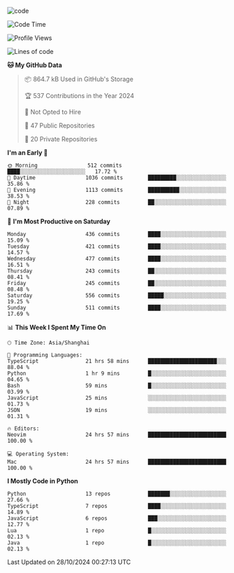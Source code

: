 
<!--
**liuyaanng/liuyaanng** is a ✨ _special_ ✨ repository because its `README.md` (this file) appears on your GitHub profile.

Here are some ideas to get you started:

- 🔭 I’m currently working on ...
- 🌱 I’m currently learning ...
- 👯 I’m looking to collaborate on ...
- 🤔 I’m looking for help with ...
- 💬 Ask me about ...
- 📫 How to reach me: ...
- 😄 Pronouns: ...
- ⚡ Fun fact: ...
-->


![code](https://cdn.jsdelivr.net/gh/liuyaanng/liuyaanng@1.0/code.gif) 

<!--START_SECTION:waka-->
![Code Time](http://img.shields.io/badge/Code%20Time-970%20hrs%2042%20mins-blue)

![Profile Views](http://img.shields.io/badge/Profile%20Views-0-blue)

![Lines of code](https://img.shields.io/badge/From%20Hello%20World%20I%27ve%20Written-14.8%20million%20lines%20of%20code-blue)

**🐱 My GitHub Data** 

> 📦 864.7 kB Used in GitHub's Storage 
 > 
> 🏆 537 Contributions in the Year 2024
 > 
> 🚫 Not Opted to Hire
 > 
> 📜 47 Public Repositories 
 > 
> 🔑 20 Private Repositories 
 > 
**I'm an Early 🐤** 

```text
🌞 Morning                512 commits         ████░░░░░░░░░░░░░░░░░░░░░   17.72 % 
🌆 Daytime                1036 commits        █████████░░░░░░░░░░░░░░░░   35.86 % 
🌃 Evening                1113 commits        ██████████░░░░░░░░░░░░░░░   38.53 % 
🌙 Night                  228 commits         ██░░░░░░░░░░░░░░░░░░░░░░░   07.89 % 
```
📅 **I'm Most Productive on Saturday** 

```text
Monday                   436 commits         ████░░░░░░░░░░░░░░░░░░░░░   15.09 % 
Tuesday                  421 commits         ████░░░░░░░░░░░░░░░░░░░░░   14.57 % 
Wednesday                477 commits         ████░░░░░░░░░░░░░░░░░░░░░   16.51 % 
Thursday                 243 commits         ██░░░░░░░░░░░░░░░░░░░░░░░   08.41 % 
Friday                   245 commits         ██░░░░░░░░░░░░░░░░░░░░░░░   08.48 % 
Saturday                 556 commits         █████░░░░░░░░░░░░░░░░░░░░   19.25 % 
Sunday                   511 commits         ████░░░░░░░░░░░░░░░░░░░░░   17.69 % 
```


📊 **This Week I Spent My Time On** 

```text
🕑︎ Time Zone: Asia/Shanghai

💬 Programming Languages: 
TypeScript               21 hrs 58 mins      ██████████████████████░░░   88.04 % 
Python                   1 hr 9 mins         █░░░░░░░░░░░░░░░░░░░░░░░░   04.65 % 
Bash                     59 mins             █░░░░░░░░░░░░░░░░░░░░░░░░   03.99 % 
JavaScript               25 mins             ░░░░░░░░░░░░░░░░░░░░░░░░░   01.73 % 
JSON                     19 mins             ░░░░░░░░░░░░░░░░░░░░░░░░░   01.31 % 

🔥 Editors: 
Neovim                   24 hrs 57 mins      █████████████████████████   100.00 % 

💻 Operating System: 
Mac                      24 hrs 57 mins      █████████████████████████   100.00 % 
```

**I Mostly Code in Python** 

```text
Python                   13 repos            ███████░░░░░░░░░░░░░░░░░░   27.66 % 
TypeScript               7 repos             ████░░░░░░░░░░░░░░░░░░░░░   14.89 % 
JavaScript               6 repos             ███░░░░░░░░░░░░░░░░░░░░░░   12.77 % 
Lua                      1 repo              █░░░░░░░░░░░░░░░░░░░░░░░░   02.13 % 
Java                     1 repo              █░░░░░░░░░░░░░░░░░░░░░░░░   02.13 % 
```




 Last Updated on 28/10/2024 00:27:13 UTC
<!--END_SECTION:waka-->
